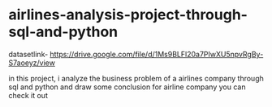 # airlines-analysis-project-through-sql-and-python

datasetlink- https://drive.google.com/file/d/1Ms9BLFl20a7PIwXU5npvRgBy-S7aoeyz/view

in this project, i analyze the business problem of a airlines company through sql and python and draw some conclusion for airline company you can check it out
